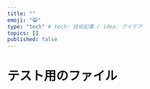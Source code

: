 ```yaml
---
title: ""
emoji: "😸"
type: "tech" # tech: 技術記事 / idea: アイデア
topics: []
published: false
---
```


# テスト用のファイル
